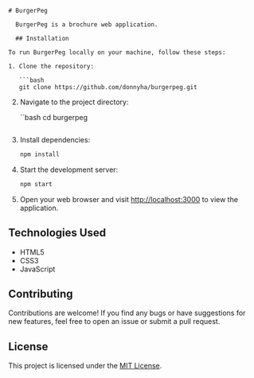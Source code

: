 ```
# BurgerPeg

  BurgerPeg is a brochure web application.
  
  ## Installation

To run BurgerPeg locally on your machine, follow these steps:

1. Clone the repository:

   ```bash
   git clone https://github.com/donnyha/burgerpeg.git
   ```

2. Navigate to the project directory:

   ``bash
   cd burgerpeg
   ```

3. Install dependencies:

   ```bash
   npm install
   ```

4. Start the development server:

   ```bash
   npm start
   ```

5. Open your web browser and visit [http://localhost:3000](http://localhost:3000) to view the application.

## Technologies Used
- HTML5
- CSS3
- JavaScript

## Contributing

Contributions are welcome! If you find any bugs or have suggestions for new features, feel free to open an issue or submit a pull request.

## License

This project is licensed under the [MIT License](LICENSE).
```
